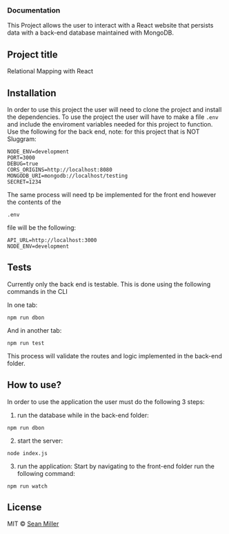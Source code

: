### Documentation

This Project allows the user to interact with a React website that persists data with a back-end database maintained with MongoDB. 

## Project title

Relational Mapping with React


## Installation
In order to use this project the user will need to clone the project and install the dependencies. 
To use the project the user will have to make a file ```.env``` and include the enviroment variables needed for this project to function. Use the following for the back end, note: for this project that is NOT Sluggram:

```
NODE_ENV=development
PORT=3000 
DEBUG=true
CORS_ORIGINS=http://localhost:8080 
MONGODB_URI=mongodb://localhost/testing
SECRET=1234
```

The same process will need tp be implemented for the front end however the contents of the
 ```
 .env
 ``` 
 file will be the following:

```
API_URL=http://localhost:3000
NODE_ENV=development
```


## Tests
Currently only the back end is testable. This is done using the following commands in the CLI

In one tab: 
```
npm run dbon
```

And in another tab:
```
npm run test
```

This process will validate the routes and logic implemented in the back-end folder.

## How to use?
In order to use the application the user must do the following 3 steps:

1. run the database while in the back-end folder:
```
npm run dbon
```

2. start the server:
```
node index.js
```

3. run the application:
Start by navigating to the front-end folder
run the following command:  
```
npm run watch
```

## License

MIT © [Sean Miller]()